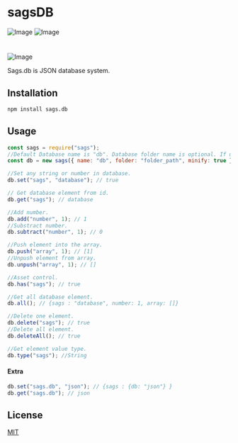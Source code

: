# sagsDB


![Image](https://img.shields.io/npm/v/sags.db?color=%2351F9C0&label=sags.db) 
![Image](https://img.shields.io/npm/dt/sags.db.svg?color=%2351FC0&maxAge=3600) 
#
![Image](https://nodei.co/npm/sags.db.png?downloads=true&downloadRank=true&stars=true)
<br>


Sags.db is JSON database system.

## Installation

```bash
npm install sags.db
```

## Usage

```js
const sags = require("sags");
//Default Database name is "db". Database folder name is optional. If u dont wanna minify set "minify" false.
const db = new sags({ name: "db", folder: "folder_path", minify: true });

//Set any string or number in database.
db.set("sags", "database"); // true

// Get database element from id.
db.get("sags"); // database

//Add number.
db.add("number", 1); // 1
//Substract number.
db.subtract("number", 1); // 0

//Push element into the array.
db.push("array", 1); // [1]
//Unpush element from array.
db.unpush("array", 1); // []

//Asset control.
db.has("sags"); // true

//Get all database element.
db.all(); // {sags : "database", number: 1, array: []}

//Delete one element.
db.delete("sags"); // true
//Delete all element.
db.deleteAll(); // true

//Get element value type.
db.type("sags"); //String

```
#### Extra

```js
db.set("sags.db", "json"); // {sags : {db: "json"} }
db.get("sags.db"); // json
```


## License
[MIT](https://choosealicense.com/licenses/mit/)